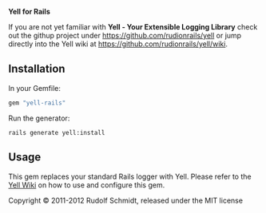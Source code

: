 **Yell for Rails**

If you are not yet familiar with **Yell - Your Extensible Logging Library** 
check out the githup project under https://github.com/rudionrails/yell or jump 
directly into the Yell wiki at https://github.com/rudionrails/yell/wiki.

## Installation

In your Gemfile:

```ruby
gem "yell-rails"
```

Run the generator:

```console
rails generate yell:install
```


## Usage

This gem replaces your standard Rails logger with Yell. Please refer to the 
[Yell Wiki](https://github.com/rudionrails/yell/wiki) on how to use and 
configure this gem.


Copyright &copy; 2011-2012 Rudolf Schmidt, released under the MIT license

